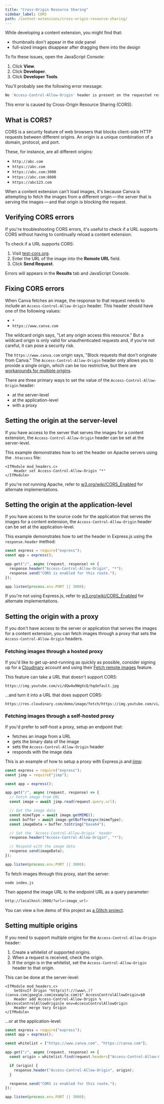 ```yaml
---
title: "Cross-Origin Resource Sharing"
sidebar_label: CORS
path: /content-extensions/cross-origin-resource-sharing/
---
```


While developing a content extension, you might find that:

- thumbnails don't appear in the side panel
- full-sized images disappear after dragging them into the design

To fix these issues, open the JavaScript Console:

1.  Click **View**.
2.  Click **Developer**.
3.  Click **Developer Tools**.

You'll probably see the following error message:

```bash
No 'Access-Control-Allow-Origin' header is present on the requested resource.
```

This error is caused by Cross-Origin Resource Sharing (CORS).

## What is CORS?

CORS is a security feature of web browsers that blocks client-side HTTP requests between different origins. An origin is a unique combination of a domain, protocol, and port.

These, for instance, are all different origins:

- `http://abc.com`
- `https://abc.com`
- `https://abc.com:3000`
- `https://abc.com:8080`
- `https://abc123.com`

When a content extension can't load images, it's because Canva is attempting to fetch the images from a different origin — the server that is serving the images — and that origin is blocking the request.

## Verifying CORS errors

If you're troubleshooting CORS errors, it's useful to check if a URL supports CORS without having to continually reload a content extension.

To check if a URL supports CORS:

1.  Visit [test-cors.org](https://test-cors.org).
2.  Enter the URL of the image into the **Remote URL** field.
3.  Click **Send Request**.

Errors will appears in the **Results** tab and JavaScript Console.

## Fixing CORS errors

When Canva fetches an image, the response to that request needs to include an `Access-Control-Allow-Origin` header. This header should have one of the following values:

- `*`
- `https://www.canva.com`

The wildcard origin says, "Let any origin access this resource." But a wildcard origin is only valid for unauthenticated requests and, if you're not careful, it can pose a security risk.

The `https://www.canva.com` origin says, "Block requests that don't originate from Canva." The `Access-Control-Allow-Origin` header only allows you to provide a single origin, which can be too restrictive, but there are [workarounds for multiple origins](#setting-multiple-origins).

There are three primary ways to set the value of the `Access-Control-Allow-Origin` header:

- at the server-level
- at the application-level
- with a proxy

## Setting the origin at the server-level

If you have access to the server that serves the images for a content extension, the `Access-Control-Allow-Origin` header can be set at the server-level.

This example demonstrates how to set the header on Apache servers using the `.htaccess` file:

```ApacheConf
<IfModule mod_headers.c>
    Header set Access-Control-Allow-Origin "*"
</IfModule>
```

If you're not running Apache, refer to [w3.org/wiki/CORS_Enabled](https://www.w3.org/wiki/CORS_Enabled#At_the_HTTP_Server_level...) for alternate implementations.

## Setting the origin at the application-level

If you have access to the source code for the application that serves the images for a content extension, the `Access-Control-Allow-Origin` header can be set at the application-level.

This example demonstrates how to set the header in Express.js using the `response.header` method:

```javascript
const express = require("express");
const app = express();

app.get("/", async (request, response) => {
  response.header("Access-Control-Allow-Origin", "*");
  response.send("CORS is enabled for this route.");
});

app.listen(process.env.PORT || 3000);
```

If you're not using Express.js, refer to [w3.org/wiki/CORS_Enabled](https://www.w3.org/wiki/CORS_Enabled#At_the_Web_Application_level...) for alternate implementations.

## Setting the origin with a proxy

If you don't have access to the server or application that serves the images for a content extension, you can fetch images through a proxy that sets the `Access-Control-Allow-Origin` headers.

### Fetching images through a hosted proxy

If you'd like to get up-and-running as quickly as possible, consider signing up for a [Cloudinary](https://cloudinary.com/) account and using their [Fetch remote images](https://cloudinary.com/documentation/fetch_remote_images) feature.

This feature can take a URL that doesn't support CORS:

    https://img.youtube.com/vi/dQw4w9WgXcQ/hqdefault.jpg

...and turn it into a URL that does support CORS:

    https://res.cloudinary.com/demo/image/fetch/https://img.youtube.com/vi/dQw4w9WgXcQ/hqdefault.jpg

### Fetching images through a self-hosted proxy

If you'd prefer to self-host a proxy, setup an endpoint that:

- fetches an image from a URL
- gets the binary data of the image
- sets the `Access-Control-Allow-Origin` header
- responds with the image data

This is an example of how to setup a proxy with Express.js and [jimp](https://www.npmjs.com/package/jimp):

```javascript
const express = require("express");
const jimp = require("jimp");

const app = express();

app.get("/", async (request, response) => {
  // Fetch image from URL
  const image = await jimp.read(request.query.url);

  // Get the image data
  const mimeType = await image.getMIME();
  const buffer = await image.getBufferAsync(mimeType);
  const imageData = buffer.toString("base64");

  // Set the `Access-Control-Allow-Origin` header
  response.header("Access-Control-Allow-Origin", "*");

  // Respond with the image data
  response.send(imageData);
});

app.listen(process.env.PORT || 3000);
```

To fetch images through this proxy, start the server:

```shell
node index.js
```

Then append the image URL to the endpoint URL as a query parameter:

```bash
http://localhost:3000/?url=<image_url>
```

You can view a live demo of this project as [a Glitch project](https://glitch.com/edit/#!/express-cors?path=server.js).

## Setting multiple origins

If you need to support multiple origins for the `Access-Control-Allow-Origin` header:

1.  Create a whitelist of supported origins.
2.  When a request is received, check the origin.
3.  If the origin is in the whitelist, set the `Access-Control-Allow-Origin` header to that origin.

This can be done at the server-level:

```ApacheConf
<IfModule mod_headers.c>
    SetEnvIf Origin "http(s)?://(www\.)?(canva.com|google.com|example.com)$" AccessControlAllowOrigin=$0
    Header add Access-Control-Allow-Origin %{AccessControlAllowOrigin}e env=AccessControlAllowOrigin
    Header merge Vary Origin
</IfModule>
```

...or at the application-level:

```javascript
const express = require("express");
const app = express();

const whitelist = ["https://www.canva.com", "https://canva.com"];

app.get("/", async (request, response) => {
  const origin = whitelist.find(request.headers["Access-Control-Allow-Origin"]);

  if (origin) {
    response.header("Access-Control-Allow-Origin", origin);
  }

  response.send("CORS is enabled for this route.");
});

app.listen(process.env.PORT || 3000);
```
